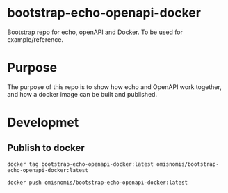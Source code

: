 # bootstrap-echo-openapi-docker

Bootstrap repo for echo, openAPI and Docker. To be used for example/reference.

# Purpose

The purpose of this repo is to show how echo and OpenAPI work together, and how a docker image can be built and published.


# Developmet

## Publish to docker

```
docker tag bootstrap-echo-openapi-docker:latest omisnomis/bootstrap-echo-openapi-docker:latest

docker push omisnomis/bootstrap-echo-openapi-docker:latest
```
